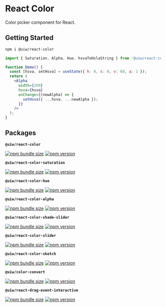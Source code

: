 React Color
===

Color picker component for React.

## Getting Started

```bash
npm i @uiw/react-color
```

```jsx
import { Saturation, Alpha, Hue, hsvaToHslaString } from '@uiw/react-color';

function Demo() {
  const [hsva, setHsva] = useState({ h: 0, s: 0, v: 68, a: 1 });
  return (
    <Alpha
      width={200}
      hsva={hsva}
      onChange={(newAlpha) => {
        setHsva({ ...hsva, ...newAlpha });
      }}
    />
  );
}
```

## Packages

**`@uiw/react-color`**

[![npm bundle size](https://img.shields.io/bundlephobia/minzip/@uiw/react-color)](https://bundlephobia.com/package/@uiw/react-color) [![npm version](https://img.shields.io/npm/v/@uiw/react-color.svg)](https://www.npmjs.com/package/@uiw/react-color)

**`@uiw/react-color-saturation`**

[![npm bundle size](https://img.shields.io/bundlephobia/minzip/@uiw/react-color-saturation)](https://bundlephobia.com/package/@uiw/react-color-saturation) [![npm version](https://img.shields.io/npm/v/@uiw/react-color-saturation.svg)](https://www.npmjs.com/package/@uiw/react-color-saturation)

**`@uiw/react-color-hue`**

[![npm bundle size](https://img.shields.io/bundlephobia/minzip/@uiw/react-color-hue)](https://bundlephobia.com/package/@uiw/react-color-hue) [![npm version](https://img.shields.io/npm/v/@uiw/react-color-hue.svg)](https://www.npmjs.com/package/@uiw/react-color-hue)

**`@uiw/react-color-alpha`**

[![npm bundle size](https://img.shields.io/bundlephobia/minzip/@uiw/react-color-alpha)](https://bundlephobia.com/package/@uiw/react-color-alpha) [![npm version](https://img.shields.io/npm/v/@uiw/react-color-alpha.svg)](https://www.npmjs.com/package/@uiw/react-color-alpha)

**`@uiw/react-color-shade-slider`**

[![npm bundle size](https://img.shields.io/bundlephobia/minzip/@uiw/react-color-shade-slider)](https://bundlephobia.com/package/@uiw/react-color-shade-slider) [![npm version](https://img.shields.io/npm/v/@uiw/react-color-shade-slider.svg)](https://www.npmjs.com/package/@uiw/react-color-shade-slider)

**`@uiw/react-color-slider`**

[![npm bundle size](https://img.shields.io/bundlephobia/minzip/@uiw/react-color-slider)](https://bundlephobia.com/package/@uiw/react-color-slider) [![npm version](https://img.shields.io/npm/v/@uiw/react-color-slider.svg)](https://www.npmjs.com/package/@uiw/react-color-slider)

**`@uiw/react-color-sketch`**

[![npm bundle size](https://img.shields.io/bundlephobia/minzip/@uiw/react-color-sketch)](https://bundlephobia.com/package/@uiw/react-color-sketch) [![npm version](https://img.shields.io/npm/v/@uiw/react-color-sketch.svg)](https://www.npmjs.com/package/@uiw/react-color-sketch)

**`@uiw/color-convert`**

[![npm bundle size](https://img.shields.io/bundlephobia/minzip/@uiw/color-convert)](https://bundlephobia.com/package/@uiw/color-convert) [![npm version](https://img.shields.io/npm/v/@uiw/color-convert.svg)](https://www.npmjs.com/package/@uiw/color-convert)

**`@uiw/react-drag-event-interactive`**

[![npm bundle size](https://img.shields.io/bundlephobia/minzip/@uiw/react-drag-event-interactive)](https://bundlephobia.com/package/@uiw/react-drag-event-interactive) [![npm version](https://img.shields.io/npm/v/@uiw/react-drag-event-interactive.svg)](https://www.npmjs.com/package/@uiw/react-drag-event-interactive)
